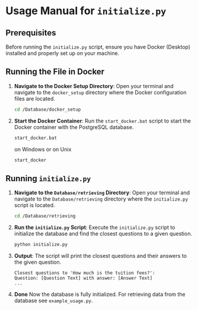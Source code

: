 # Usage Manual for `initialize.py`

## Prerequisites
Before running the `initialize.py` script, ensure you have Docker (Desktop) installed and properly set up on your machine.

## Running the File in Docker

1. **Navigate to the Docker Setup Directory**:
    Open your terminal and navigate to the `docker_setup` directory where the Docker configuration files are located.

    ```sh
    cd /Database/docker_setup
    ```

2. **Start the Docker Container**:
    Run the `start_docker.bat` script to start the Docker container with the PostgreSQL database.

    ```sh
    start_docker.bat
    ```

    on Windows or on Unix 

    ```sh
    start_docker
    ```


## Running `initialize.py`

1. **Navigate to the `Database/retrieving` Directory**:
    Open your terminal and navigate to the `Database/retrieving` directory where the `initialize.py` script is located.

    ```sh
    cd /Database/retrieving
    ```

2. **Run the `initialize.py` Script**:
    Execute the `initialize.py` script to initialize the database and find the closest questions to a given question.

    ```sh
    python initialize.py
    ```

3. **Output**:
    The script will print the closest questions and their answers to the given question.

    ```plaintext
    Closest questions to 'How much is the tuition fees?':
    Question: [Question Text] with answer: [Answer Text]
    ...
    ```

4. **Done**
    Now the database is fully initialized. For retrieving data from the database see `example_usage.py`.
